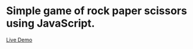 # Simple game of rock paper scissors using JavaScript. 

<a href="https://kingdallas24.github.io/rockpaperscissors/" rel="nofollow">Live Demo</a>
